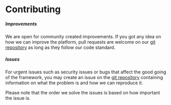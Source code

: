 # Contributing

##### Improvements

We are open for community created improvements. If you got any idea on how we can improve the platform, pull requests are welcome on our [git repository](https://github.com/dreesq/serpent) as long as they follow our code standard.


##### Issues

For urgent issues such as security issues or bugs that affect the good going of the framework, you may create an issue on the [git repository](https://github.com/dreesq/serpent/issues) containing information on what the problem is and how we can reproduce it.

Please note that the order we solve the issues is based on how important the issue is.
